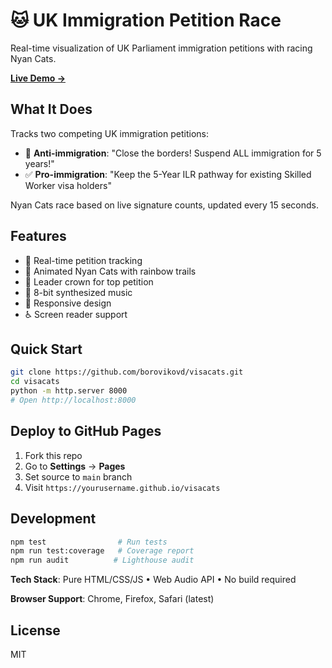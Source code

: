 # 🐱 UK Immigration Petition Race

Real-time visualization of UK Parliament immigration petitions with racing Nyan Cats.

**[Live Demo →](https://borovikovd.github.io/visacats/)**

## What It Does

Tracks two competing UK immigration petitions:
- 🚫 **Anti-immigration**: "Close the borders! Suspend ALL immigration for 5 years!"
- ✅ **Pro-immigration**: "Keep the 5-Year ILR pathway for existing Skilled Worker visa holders"

Nyan Cats race based on live signature counts, updated every 15 seconds.

## Features

- 🏁 Real-time petition tracking
- 🌈 Animated Nyan Cats with rainbow trails
- 👑 Leader crown for top petition
- 🎵 8-bit synthesized music
- 📱 Responsive design
- ♿ Screen reader support

## Quick Start

```bash
git clone https://github.com/borovikovd/visacats.git
cd visacats
python -m http.server 8000
# Open http://localhost:8000
```

## Deploy to GitHub Pages

1. Fork this repo
2. Go to **Settings** → **Pages**
3. Set source to `main` branch
4. Visit `https://yourusername.github.io/visacats`

## Development

```bash
npm test                # Run tests
npm run test:coverage   # Coverage report
npm run audit          # Lighthouse audit
```

**Tech Stack**: Pure HTML/CSS/JS • Web Audio API • No build required

**Browser Support**: Chrome, Firefox, Safari (latest)

## License

MIT